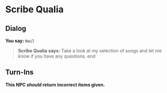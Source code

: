 # Scribe Qualia


## Dialog

**You say:** `Hail`



>**Scribe Qualia says:** Take a look at my selection of songs and let me know if you have any questions.
end



## Turn-Ins



**This NPC *should* return incorrect items given.**





